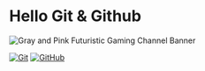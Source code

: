 
<h1>Hello Git & Github</h1>

![Gray and Pink Futuristic Gaming Channel Banner](https://github.com/Kureikode/Hello-Git/assets/129993636/ffc85a8d-a25f-458d-86a2-e63e6ac6c6de)

<p dir="auto"><a href="https://git-scm.com/" rel="nofollow"><img src="https://camo.githubusercontent.com/7728cb3f9c8cab4b935d5926d604daffba98c02ce65893a5bfb0a70a6a69b854/68747470733a2f2f696d672e736869656c64732e696f2f62616467652f4769742d322e33372b2d6631346533323f7374796c653d666f722d7468652d6261646765266c6f676f3d676974266c6f676f436f6c6f723d7768697465266c6162656c436f6c6f723d313031303130" alt="Git" data-canonical-src="https://img.shields.io/badge/Git-2.37+-f14e32?style=for-the-badge&amp;logo=git&amp;logoColor=white&amp;labelColor=101010" style="max-width: 100%;"></a>
<a href="https://github.com/"><img src="https://camo.githubusercontent.com/291700e061f3d23446d3d545521a7a313c859cd1cecea5b76821e6ddace3df0c/68747470733a2f2f696d672e736869656c64732e696f2f62616467652f4769744875622d5765622d626c75653f7374796c653d666f722d7468652d6261646765266c6f676f3d676974687562266c6f676f436f6c6f723d7768697465266c6162656c436f6c6f723d313031303130" alt="GitHub" data-canonical-src="https://img.shields.io/badge/GitHub-Web-blue?style=for-the-badge&amp;logo=github&amp;logoColor=white&amp;labelColor=101010" style="max-width: 100%;"></a></p>


